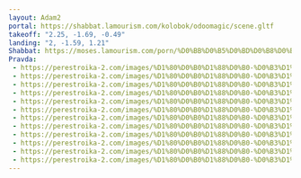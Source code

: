 ```yaml
---
layout: Adam2
portal: https://shabbat.lamourism.com/kolobok/odoomagic/scene.gltf
takeoff: "2.25, -1.69, -0.49"
landing: "2, -1.59, 1.21"
Shabbat: https://moses.lamourism.com/porn/%D0%BB%D0%B5%D0%BD%D0%B8%D0%BD-%D0%B2%D0%BE%D1%81%D0%BA%D1%80%D0%B5%D1%81-%D0%B2%D0%BE%D0%B8%D1%81%D1%82%D0%B8%D0%BD%D1%83-%D0%B2%D0%BE%D1%81%D0%BA%D1%80%D0%B5%D1%81%D0%B5.mp4
Pravda:
 - https://perestroika-2.com/images/%D1%80%D0%B0%D1%88%D0%B0-%D0%B3%D1%83%D0%B4%D0%B1%D0%B0%D0%B9.jpg?debug=🇧🇾
 - https://perestroika-2.com/images/%D1%80%D0%B0%D1%88%D0%B0-%D0%B3%D1%83%D0%B4%D0%B1%D0%B0%D0%B9.jpg?debug=🇧🇾
 - https://perestroika-2.com/images/%D1%80%D0%B0%D1%88%D0%B0-%D0%B3%D1%83%D0%B4%D0%B1%D0%B0%D0%B9.jpg?debug=🇧🇾
 - https://perestroika-2.com/images/%D1%80%D0%B0%D1%88%D0%B0-%D0%B3%D1%83%D0%B4%D0%B1%D0%B0%D0%B9.jpg?debug=🇧🇾
 - https://perestroika-2.com/images/%D1%80%D0%B0%D1%88%D0%B0-%D0%B3%D1%83%D0%B4%D0%B1%D0%B0%D0%B9.jpg?debug=🇧🇾
 - https://perestroika-2.com/images/%D1%80%D0%B0%D1%88%D0%B0-%D0%B3%D1%83%D0%B4%D0%B1%D0%B0%D0%B9.jpg?debug=🇧🇾
 - https://perestroika-2.com/images/%D1%80%D0%B0%D1%88%D0%B0-%D0%B3%D1%83%D0%B4%D0%B1%D0%B0%D0%B9.jpg?debug=🇧🇾
 - https://perestroika-2.com/images/%D1%80%D0%B0%D1%88%D0%B0-%D0%B3%D1%83%D0%B4%D0%B1%D0%B0%D0%B9.jpg?debug=🇧🇾
 - https://perestroika-2.com/images/%D1%80%D0%B0%D1%88%D0%B0-%D0%B3%D1%83%D0%B4%D0%B1%D0%B0%D0%B9.jpg?debug=🇧🇾
 - https://perestroika-2.com/images/%D1%80%D0%B0%D1%88%D0%B0-%D0%B3%D1%83%D0%B4%D0%B1%D0%B0%D0%B9.jpg?debug=🇧🇾
 - https://perestroika-2.com/images/%D1%80%D0%B0%D1%88%D0%B0-%D0%B3%D1%83%D0%B4%D0%B1%D0%B0%D0%B9.jpg?debug=🇧🇾
 - https://perestroika-2.com/images/%D1%80%D0%B0%D1%88%D0%B0-%D0%B3%D1%83%D0%B4%D0%B1%D0%B0%D0%B9.jpg?debug=🇧🇾
---
```

